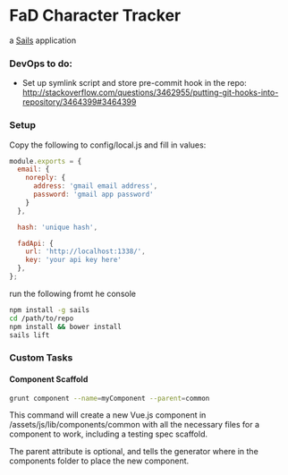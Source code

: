# FaD Character Tracker

a [Sails](http://sailsjs.org) application

### DevOps to do:

 - Set up symlink script and store pre-commit hook in the repo: http://stackoverflow.com/questions/3462955/putting-git-hooks-into-repository/3464399#3464399

### Setup

Copy the following to config/local.js and fill in values:


```javascript
module.exports = {
  email: {
    noreply: {
      address: 'gmail email address',
      password: 'gmail app password'
    }
  },

  hash: 'unique hash',

  fadApi: {
    url: 'http://localhost:1338/',
    key: 'your api key here'
  },
};
```

run the following fromt he console


```bash
npm install -g sails
cd /path/to/repo
npm install && bower install
sails lift
```

### Custom Tasks

#### Component Scaffold

```bash
grunt component --name=myComponent --parent=common
```

This command will create a new Vue.js component in /assets/js/lib/components/common with all the necessary files for a component to work, including a testing spec scaffold.

The parent attribute is optional, and tells the generator where in the components folder to place the new component.
